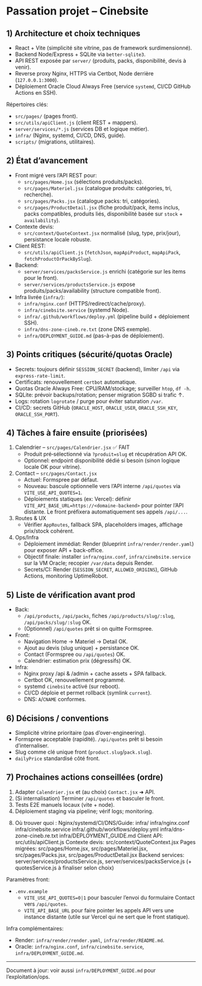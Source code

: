 # Passation projet – Cinebsite

## 1) Architecture et choix techniques

- React + Vite (simplicité site vitrine, pas de framework surdimensionné).
- Backend Node/Express + SQLite via `better-sqlite3`.
- API REST exposée par `server/` (produits, packs, disponibilité, devis à venir).
- Reverse proxy Nginx, HTTPS via Certbot, Node derrière (`127.0.0.1:3000`).
- Déploiement Oracle Cloud Always Free (service `systemd`, CI/CD GitHub Actions en SSH).

Répertoires clés:
- `src/pages/` (pages front).
- `src/utils/apiClient.js` (client REST + mappers).
- `server/services/*.js` (services DB et logique métier).
- `infra/` (Nginx, systemd, CI/CD, DNS, guide).
- `scripts/` (migrations, utilitaires).

## 2) État d’avancement

- Front migré vers l’API REST pour:
  - `src/pages/Home.jsx` (sélections produits/packs).
  - `src/pages/Materiel.jsx` (catalogue produits: catégories, tri, recherche).
  - `src/pages/Packs.jsx` (catalogue packs: tri, catégories).
  - `src/pages/ProductDetail.jsx` (fiche produit/pack, items inclus, packs compatibles, produits liés, disponibilité basée sur `stock` + `availability`).
- Contexte devis:
  - `src/context/QuoteContext.jsx` normalisé (slug, type, prix/jour), persistance locale robuste.
- Client REST:
  - `src/utils/apiClient.js` (`fetchJson`, `mapApiProduct`, `mapApiPack`, `fetchProductOrPackBySlug`).
- Backend:
  - `server/services/packsService.js` enrichi (catégorie sur les items pour le front).
  - `server/services/productsService.js` expose produits/packs/availability (structure compatible front).
- Infra livrée (`infra/`):
  - `infra/nginx.conf` (HTTPS/redirect/cache/proxy).
  - `infra/cinebsite.service` (systemd Node).
  - `infra/.github/workflows/deploy.yml` (pipeline build + déploiement SSH).
  - `infra/dns-zone-cineb.re.txt` (zone DNS exemple).
  - `infra/DEPLOYMENT_GUIDE.md` (pas-à-pas de déploiement).

## 3) Points critiques (sécurité/quotas Oracle)

- Secrets: toujours définir `SESSION_SECRET` (backend), limiter `/api` via `express-rate-limit`.
- Certificats: renouvellement `certbot` automatique.
- Quotas Oracle Always Free: CPU/RAM/stockage; surveiller `htop`, `df -h`.
- SQLite: prévoir backups/rotation; penser migration SGBD si trafic ↑.
- Logs: rotation `logrotate` / purge pour éviter saturation `/var`.
- CI/CD: secrets GitHub (`ORACLE_HOST`, `ORACLE_USER`, `ORACLE_SSH_KEY`, `ORACLE_SSH_PORT`).

## 4) Tâches à faire ensuite (priorisées)

1. Calendrier – `src/pages/Calendrier.jsx` ✅ FAIT
   - Produit pré‑sélectionné via `?produit=slug` et récupération API OK.
   - Optionnel: endpoint disponibilité dédié si besoin (sinon logique locale OK pour vitrine).
2. Contact – `src/pages/Contact.jsx`
   - Actuel: Formspree par défaut.
   - Nouveau: bascule optionnelle vers l’API interne `/api/quotes` via `VITE_USE_API_QUOTES=1`.
   - Déploiements statiques (ex: Vercel): définir `VITE_API_BASE_URL=https://<domaine-backend>` pour pointer l’API distante. Le front préfixera automatiquement ses appels `/api/...`.
3. Routes & UX
   - Vérifier `AppRoutes`, fallback SPA, placeholders images, affichage prix/stock cohérent.
4. Ops/Infra
   - Déploiement immédiat: Render (blueprint `infra/render/render.yaml`) pour exposer API + back-office.
   - Objectif finale: installer `infra/nginx.conf`, `infra/cinebsite.service` sur la VM Oracle; recopier `/var/data` depuis Render.
   - Secrets/CI: Render (`SESSION_SECRET`, `ALLOWED_ORIGINS`), GitHub Actions, monitoring UptimeRobot.

## 5) Liste de vérification avant prod

- Back:
  - `/api/products`, `/api/packs`, fiches `/api/products/slug/:slug`, `/api/packs/slug/:slug` OK.
  - (Optionnel) `/api/quotes` prêt si on quitte Formspree.
- Front:
  - Navigation Home → Materiel → Detail OK.
  - Ajout au devis (slug unique) + persistance OK.
  - Contact (Formspree ou `/api/quotes`) OK.
  - Calendrier: estimation prix (dégressifs) OK.
- Infra:
  - Nginx proxy /api & /admin + cache assets + SPA fallback.
  - Certbot OK, renouvellement programmé.
  - systemd `cinebsite` activé (sur reboot).
  - CI/CD déploie et permet rollback (symlink `current`).
  - DNS: `A`/`CNAME` conformes.

## 6) Décisions / conventions

- Simplicité vitrine prioritaire (pas d’over-engineering).
- Formspree acceptable (rapidité). `/api/quotes` prêt si besoin d’internaliser.
- Slug comme clé unique front (`product.slug`/`pack.slug`).
- `dailyPrice` standardisé côté front.

## 7) Prochaines actions conseillées (ordre)

1. Adapter `Calendrier.jsx` et (au choix) `Contact.jsx` ➜ API.
2. (Si internalisation) Terminer `/api/quotes` et basculer le front.
3. Tests E2E manuels locaux (vite + node).
4. Déploiement staging via pipeline; vérif logs; monitoring.

8) Où trouver quoi :
Nginx/systemd/CI/DNS/Guide: infra/
infra/nginx.conf
infra/cinebsite.service
infra/.github/workflows/deploy.yml
infra/dns-zone-cineb.re.txt
infra/DEPLOYMENT_GUIDE.md
Client API: src/utils/apiClient.js
Contexte devis: src/context/QuoteContext.jsx
Pages migrées: src/pages/Home.jsx, src/pages/Materiel.jsx, src/pages/Packs.jsx, src/pages/ProductDetail.jsx
Backend services: server/services/productsService.js, server/services/packsService.js (+ quotesService.js à finaliser selon choix)

Paramètres front:
- `.env.example`
  - `VITE_USE_API_QUOTES=0|1` pour basculer l’envoi du formulaire Contact vers `/api/quotes`.
  - `VITE_API_BASE_URL` pour faire pointer les appels API vers une instance distante (utile sur Vercel qui ne sert que le front statique).

Infra complémentaires:
- Render: `infra/render/render.yaml`, `infra/render/README.md`.
- Oracle: `infra/nginx.conf`, `infra/cinebsite.service`, `infra/DEPLOYMENT_GUIDE.md`.
---

Document à jour: voir aussi `infra/DEPLOYMENT_GUIDE.md` pour l’exploitation/ops.
